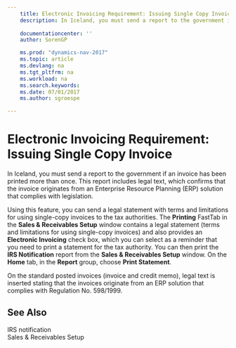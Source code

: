 ```yaml
---
    title: Electronic Invoicing Requirement: Issuing Single Copy Invoice 
    description: In Iceland, you must send a report to the government if an invoice has been printed more than once. This report includes legal text, which confirms that the invoice originates from an Enterprise Resource Planning (ERP) solution that complies with legislation.
    
    documentationcenter: ''
    author: SorenGP

    ms.prod: "dynamics-nav-2017"
    ms.topic: article
    ms.devlang: na
    ms.tgt_pltfrm: na
    ms.workload: na
    ms.search.keywords:
    ms.date: 07/01/2017
    ms.author: sgroespe

---
```

# Electronic Invoicing Requirement: Issuing Single Copy Invoice
In Iceland, you must send a report to the government if an invoice has been printed more than once. This report includes legal text, which confirms that the invoice originates from an Enterprise Resource Planning (ERP) solution that complies with legislation.  

 Using this feature, you can send a legal statement with terms and limitations for using single-copy invoices to the tax authorities. The **Printing** FastTab in the **Sales & Receivables Setup** window contains a legal statement (terms and limitations for using single-copy invoices) and also provides an **Electronic Invoicing** check box, which you can select as a reminder that you need to print a statement for the tax authority. You can then print the **IRS Notification** report from the **Sales & Receivables Setup** window. On the **Home** tab, in the **Report** group, choose **Print Statement**.  

 On the standard posted invoices (invoice and credit memo), legal text is inserted stating that the invoices originate from an ERP solution that complies with Regulation No. 598/1999.  

## See Also  
 IRS notification   
 Sales & Receivables Setup
